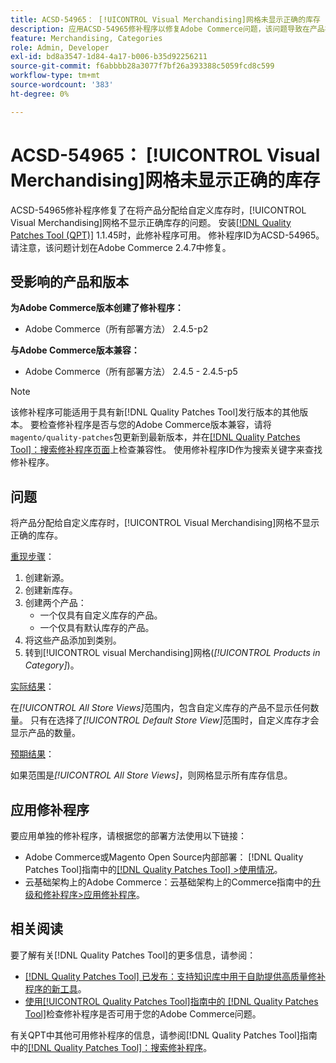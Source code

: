 ```yaml
---
title: ACSD-54965： [!UICONTROL Visual Merchandising]网格未显示正确的库存
description: 应用ACSD-54965修补程序以修复Adobe Commerce问题，该问题导致在产品被分配给自定义库存时，[!UICONTROL Visual Merchandising]网格不显示正确的库存。
feature: Merchandising, Categories
role: Admin, Developer
exl-id: bd8a3547-1d84-4a17-b006-b35d92256211
source-git-commit: f6abbbb28a3077f7bf26a393388c5059fcd8c599
workflow-type: tm+mt
source-wordcount: '383'
ht-degree: 0%

---
```


# ACSD-54965： [!UICONTROL Visual Merchandising]网格未显示正确的库存

ACSD-54965修补程序修复了在将产品分配给自定义库存时，[!UICONTROL Visual Merchandising]网格不显示正确库存的问题。 安装[[!DNL Quality Patches Tool (QPT)]](https://experienceleague.adobe.com/en/docs/commerce-knowledge-base/kb/announcements/commerce-announcements/magento-quality-patches-released-new-tool-to-self-serve-quality-patches) 1.1.45时，此修补程序可用。 修补程序ID为ACSD-54965。 请注意，该问题计划在Adobe Commerce 2.4.7中修复。

## 受影响的产品和版本

**为Adobe Commerce版本创建了修补程序：**

* Adobe Commerce（所有部署方法） 2.4.5-p2

**与Adobe Commerce版本兼容：**

* Adobe Commerce（所有部署方法） 2.4.5 - 2.4.5-p5

>[!NOTE]
>
>该修补程序可能适用于具有新[!DNL Quality Patches Tool]发行版本的其他版本。 要检查修补程序是否与您的Adobe Commerce版本兼容，请将`magento/quality-patches`包更新到最新版本，并在[[!DNL Quality Patches Tool]：搜索修补程序页面](https://experienceleague.adobe.com/tools/commerce-quality-patches/index.html)上检查兼容性。 使用修补程序ID作为搜索关键字来查找修补程序。

## 问题

将产品分配给自定义库存时，[!UICONTROL Visual Merchandising]网格不显示正确的库存。

<u>重现步骤</u>：

1. 创建新源。
1. 创建新库存。
1. 创建两个产品：
   * 一个仅具有自定义库存的产品。
   * 一个仅具有默认库存的产品。
1. 将这些产品添加到类别。
1. 转到[!UICONTROL visual Merchandising]网格(*[!UICONTROL Products in Category]*)。

<u>实际结果</u>：

在&#x200B;*[!UICONTROL All Store Views]*&#x200B;范围内，包含自定义库存的产品不显示任何数量。 只有在选择了&#x200B;*[!UICONTROL Default Store View]*&#x200B;范围时，自定义库存才会显示产品的数量。

<u>预期结果</u>：

如果范围是&#x200B;*[!UICONTROL All Store Views]*，则网格显示所有库存信息。

## 应用修补程序

要应用单独的修补程序，请根据您的部署方法使用以下链接：

* Adobe Commerce或Magento Open Source内部部署： [!DNL Quality Patches Tool]指南中的[[!DNL Quality Patches Tool] >使用情况](/help/tools/quality-patches-tool/usage.md)。
* 云基础架构上的Adobe Commerce：云基础架构上的Commerce指南中的[升级和修补程序>应用修补程序](https://experienceleague.adobe.com/docs/commerce-cloud-service/user-guide/develop/upgrade/apply-patches.html)。

## 相关阅读

要了解有关[!DNL Quality Patches Tool]的更多信息，请参阅：

* [[!DNL Quality Patches Tool] 已发布：支持知识库中用于自助提供高质量修补程序的新工具](https://experienceleague.adobe.com/en/docs/commerce-knowledge-base/kb/announcements/commerce-announcements/magento-quality-patches-released-new-tool-to-self-serve-quality-patches)。
* [使用[!UICONTROL Quality Patches Tool]指南中的 [!DNL Quality Patches Tool]](/help/tools/quality-patches-tool/patches-available-in-qpt/check-patch-for-magento-issue-with-magento-quality-patches.md)检查修补程序是否可用于您的Adobe Commerce问题。


有关QPT中其他可用修补程序的信息，请参阅[!DNL Quality Patches Tool]指南中的[[!DNL Quality Patches Tool]：搜索修补程序](https://experienceleague.adobe.com/tools/commerce-quality-patches/index.html)。
